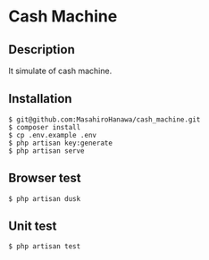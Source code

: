 # Cash Machine


## Description

It simulate of cash machine.


## Installation

    $ git@github.com:MasahiroHanawa/cash_machine.git
    $ composer install
    $ cp .env.example .env
    $ php artisan key:generate
    $ php artisan serve

## Browser test

    $ php artisan dusk

## Unit test

    $ php artisan test

